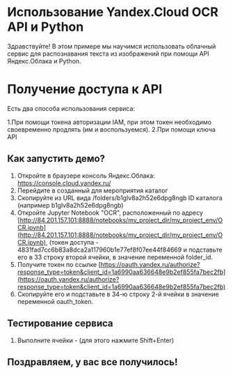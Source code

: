 # Использование Yandex.Cloud OCR API и Python

Здравствуйте! В этом примере мы научимся использовать облачный сервис для распознавания текста из изображений при помощи API Яндекс.Облака и Python.


# Получение доступа к API

Есть два способа использования сервиса:

 1.При помощи токена авторизации IAM,  при этом токен необходимо своевременно продлять (им и воспользуемся).
 2.При помощи ключа API 

## Как запустить демо?

 1. Откройте в браузере консоль Яндекс.Облака: https://console.cloud.yandex.ru/
 2. Перейдите в созданный для мероприятия каталог
 3. Скопируйте из URL вида /folders/b1glv8a2h52e6dpg8ngb ID каталога (например b1glv8a2h52e6dpg8ngb)
 4. Откройте Jupyter Notebook "OCR", расположенный по адресу [http://84.201.157.101:8888/notebooks/my_project_dir/my_project_env/OCR.ipynb](http://84.201.157.101:8888/notebooks/my_project_dir/my_project_env/OCR.ipynb), (токен доступа  - 4831fad7cc6b83a8dca2a117960b1e77ef8f07ee44f84669  и подставьте его в 33 строку второй ячейки, в значение переменной folder_id.
 5. Получите токен по ссылке [https://oauth.yandex.ru/authorize?response_type=token&client_id=1a6990aa636648e9b2ef855fa7bec2fb](https://oauth.yandex.ru/authorize?response_type=token&client_id=1a6990aa636648e9b2ef855fa7bec2fb) 
 6. Скопируйте его и подставьте в 34-ю строку 2-й ячейки в значение переменной oauth_token.




## Тестирование сервиса
1. Выполните ячейки - (для этого нажмите Shift+Enter) 
## Поздравляем, у вас все получилось!


```
